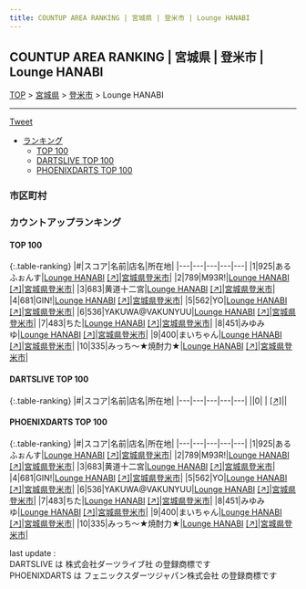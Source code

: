 ```yaml
---
title: COUNTUP AREA RANKING | 宮城県 | 登米市 | Lounge HANABI
---
```

## COUNTUP AREA RANKING | 宮城県 | 登米市 | Lounge HANABI

[TOP](/darts/rank/) > [宮城県](/darts/rank/宮城県/) > [登米市](/darts/rank/宮城県/登米市/) > Lounge HANABI

___

<a href="https://twitter.com/share?ref_src=twsrc%5Etfw" data-text="COUNTUP AREA RANKING | 宮城県登米市Lounge HANABI" class="twitter-share-button" data-hashtags="DARTSLIVE,PHOENIXDARTS,darts,ダーツ" data-show-count="false">Tweet</a>

* [ランキング](#カウントアップランキング)
    * [TOP 100](#top-100)
    * [DARTSLIVE TOP 100](#dartslive-top-100)
    * [PHOENIXDARTS TOP 100](#phoenixdarts-top-100)

### 市区町村

<ul>

</ul>

### カウントアップランキング

#### TOP 100



{:.table-ranking}
|#|スコア|名前|店名|所在地|
|---|---|---|---|---|
|1|925|<span class="rank-name-pd">あるふぉんす</span>|<a href="/darts/rank/shops/87356.html">Lounge HANABI</a> <a href="https://vs.phoenixdarts.com/jp/shop/shopDetailInfo/s_87356?s_seq=87356">[↗]</a>|<a href="/darts/rank/宮城県/登米市">宮城県登米市</a>|
|2|789|<span class="rank-name-pd">M93R!</span>|<a href="/darts/rank/shops/87356.html">Lounge HANABI</a> <a href="https://vs.phoenixdarts.com/jp/shop/shopDetailInfo/s_87356?s_seq=87356">[↗]</a>|<a href="/darts/rank/宮城県/登米市">宮城県登米市</a>|
|3|683|<span class="rank-name-pd">黄道十二宮</span>|<a href="/darts/rank/shops/87356.html">Lounge HANABI</a> <a href="https://vs.phoenixdarts.com/jp/shop/shopDetailInfo/s_87356?s_seq=87356">[↗]</a>|<a href="/darts/rank/宮城県/登米市">宮城県登米市</a>|
|4|681|<span class="rank-name-pd">GIN!</span>|<a href="/darts/rank/shops/87356.html">Lounge HANABI</a> <a href="https://vs.phoenixdarts.com/jp/shop/shopDetailInfo/s_87356?s_seq=87356">[↗]</a>|<a href="/darts/rank/宮城県/登米市">宮城県登米市</a>|
|5|562|<span class="rank-name-pd">YO</span>|<a href="/darts/rank/shops/87356.html">Lounge HANABI</a> <a href="https://vs.phoenixdarts.com/jp/shop/shopDetailInfo/s_87356?s_seq=87356">[↗]</a>|<a href="/darts/rank/宮城県/登米市">宮城県登米市</a>|
|6|536|<span class="rank-name-pd">YAKUWA@VAKUNYUU</span>|<a href="/darts/rank/shops/87356.html">Lounge HANABI</a> <a href="https://vs.phoenixdarts.com/jp/shop/shopDetailInfo/s_87356?s_seq=87356">[↗]</a>|<a href="/darts/rank/宮城県/登米市">宮城県登米市</a>|
|7|483|<span class="rank-name-pd">ちた</span>|<a href="/darts/rank/shops/87356.html">Lounge HANABI</a> <a href="https://vs.phoenixdarts.com/jp/shop/shopDetailInfo/s_87356?s_seq=87356">[↗]</a>|<a href="/darts/rank/宮城県/登米市">宮城県登米市</a>|
|8|451|<span class="rank-name-pd">みゆみゆ</span>|<a href="/darts/rank/shops/87356.html">Lounge HANABI</a> <a href="https://vs.phoenixdarts.com/jp/shop/shopDetailInfo/s_87356?s_seq=87356">[↗]</a>|<a href="/darts/rank/宮城県/登米市">宮城県登米市</a>|
|9|400|<span class="rank-name-pd">まいちゃん</span>|<a href="/darts/rank/shops/87356.html">Lounge HANABI</a> <a href="https://vs.phoenixdarts.com/jp/shop/shopDetailInfo/s_87356?s_seq=87356">[↗]</a>|<a href="/darts/rank/宮城県/登米市">宮城県登米市</a>|
|10|335|<span class="rank-name-pd">みっち～★焼酎力★</span>|<a href="/darts/rank/shops/87356.html">Lounge HANABI</a> <a href="https://vs.phoenixdarts.com/jp/shop/shopDetailInfo/s_87356?s_seq=87356">[↗]</a>|<a href="/darts/rank/宮城県/登米市">宮城県登米市</a>|


#### DARTSLIVE TOP 100



{:.table-ranking}
|#|スコア|名前|店名|所在地|
|---|---|---|---|---|
||0|<span class="rank-name-dl"> </span>|<a href="/darts/rank/shops/.html"></a> <a href="">[↗]</a>|<a href="/darts/rank//"></a>|


#### PHOENIXDARTS TOP 100



{:.table-ranking}
|#|スコア|名前|店名|所在地|
|---|---|---|---|---|
|1|925|<span class="rank-name-pd">あるふぉんす</span>|<a href="/darts/rank/shops/87356.html">Lounge HANABI</a> <a href="https://vs.phoenixdarts.com/jp/shop/shopDetailInfo/s_87356?s_seq=87356">[↗]</a>|<a href="/darts/rank/宮城県/登米市">宮城県登米市</a>|
|2|789|<span class="rank-name-pd">M93R!</span>|<a href="/darts/rank/shops/87356.html">Lounge HANABI</a> <a href="https://vs.phoenixdarts.com/jp/shop/shopDetailInfo/s_87356?s_seq=87356">[↗]</a>|<a href="/darts/rank/宮城県/登米市">宮城県登米市</a>|
|3|683|<span class="rank-name-pd">黄道十二宮</span>|<a href="/darts/rank/shops/87356.html">Lounge HANABI</a> <a href="https://vs.phoenixdarts.com/jp/shop/shopDetailInfo/s_87356?s_seq=87356">[↗]</a>|<a href="/darts/rank/宮城県/登米市">宮城県登米市</a>|
|4|681|<span class="rank-name-pd">GIN!</span>|<a href="/darts/rank/shops/87356.html">Lounge HANABI</a> <a href="https://vs.phoenixdarts.com/jp/shop/shopDetailInfo/s_87356?s_seq=87356">[↗]</a>|<a href="/darts/rank/宮城県/登米市">宮城県登米市</a>|
|5|562|<span class="rank-name-pd">YO</span>|<a href="/darts/rank/shops/87356.html">Lounge HANABI</a> <a href="https://vs.phoenixdarts.com/jp/shop/shopDetailInfo/s_87356?s_seq=87356">[↗]</a>|<a href="/darts/rank/宮城県/登米市">宮城県登米市</a>|
|6|536|<span class="rank-name-pd">YAKUWA@VAKUNYUU</span>|<a href="/darts/rank/shops/87356.html">Lounge HANABI</a> <a href="https://vs.phoenixdarts.com/jp/shop/shopDetailInfo/s_87356?s_seq=87356">[↗]</a>|<a href="/darts/rank/宮城県/登米市">宮城県登米市</a>|
|7|483|<span class="rank-name-pd">ちた</span>|<a href="/darts/rank/shops/87356.html">Lounge HANABI</a> <a href="https://vs.phoenixdarts.com/jp/shop/shopDetailInfo/s_87356?s_seq=87356">[↗]</a>|<a href="/darts/rank/宮城県/登米市">宮城県登米市</a>|
|8|451|<span class="rank-name-pd">みゆみゆ</span>|<a href="/darts/rank/shops/87356.html">Lounge HANABI</a> <a href="https://vs.phoenixdarts.com/jp/shop/shopDetailInfo/s_87356?s_seq=87356">[↗]</a>|<a href="/darts/rank/宮城県/登米市">宮城県登米市</a>|
|9|400|<span class="rank-name-pd">まいちゃん</span>|<a href="/darts/rank/shops/87356.html">Lounge HANABI</a> <a href="https://vs.phoenixdarts.com/jp/shop/shopDetailInfo/s_87356?s_seq=87356">[↗]</a>|<a href="/darts/rank/宮城県/登米市">宮城県登米市</a>|
|10|335|<span class="rank-name-pd">みっち～★焼酎力★</span>|<a href="/darts/rank/shops/87356.html">Lounge HANABI</a> <a href="https://vs.phoenixdarts.com/jp/shop/shopDetailInfo/s_87356?s_seq=87356">[↗]</a>|<a href="/darts/rank/宮城県/登米市">宮城県登米市</a>|


<div class="footer border-top border-gray-light mt-5 pt-3 text-right text-gray">
    last update : <span style="font-weight: italic" id="foot_last_modified"></span><br />
    DARTSLIVE は 株式会社ダーツライブ社 の登録商標です<br />
    PHOENIXDARTS は フェニックスダーツジャパン株式会社 の登録商標です<br />
</div>

<script src="https://cdnjs.cloudflare.com/ajax/libs/jquery.tablesorter/2.31.3/js/jquery.tablesorter.min.js" integrity="sha512-qzgd5cYSZcosqpzpn7zF2ZId8f/8CHmFKZ8j7mU4OUXTNRd5g+ZHBPsgKEwoqxCtdQvExE5LprwwPAgoicguNg==" crossorigin="anonymous" referrerpolicy="no-referrer"></script>
<link rel="stylesheet" href="https://cdnjs.cloudflare.com/ajax/libs/jquery.tablesorter/2.31.3/css/theme.default.min.css" integrity="sha512-wghhOJkjQX0Lh3NSWvNKeZ0ZpNn+SPVXX1Qyc9OCaogADktxrBiBdKGDoqVUOyhStvMBmJQ8ZdMHiR3wuEq8+w==" crossorigin="anonymous" referrerpolicy="no-referrer" />
<script>
$(function() {
    $(".table-ranking").tablesorter({sortList:[[0, 0]]});
    $("#foot_last_modified").text(formatDate(new Date(document.lastModified), 'yyyy-MM-dd HH:mm:ss'));
});
</script>

<script async src="https://platform.twitter.com/widgets.js" charset="utf-8"></script>